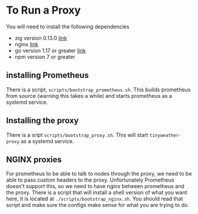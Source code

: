 # To Run a Proxy

You will need to install the following dependencies

- zig version 0.13.0 [link](https://ziglang.org/learn/getting-started/)
- nginx [link](https://nginx.org/)
- go version 1.17 or greater [link](https://go.dev/doc/install)
- npm version 7 or greater

## installing Prometheus

There is a script, `scripts/bootstrap_prometheus.sh`. This builds prometheus from source (warning this takes a while) and starts prometheus as a systemd service.

## Installing the proxy

There is a sript `scripts/bootstrap_proxy.sh`. This will start `tinyweather-proxy` as a systemd service. 

## NGINX proxies

For prometheus to be able to talk to nodes through the proxy, we need to be able to pass custom headers to the proxy. Unfortunately Prometheus doesn't support this, so we need to have nginx between prometheus and the proxy. There is a script that will install a shell version of what you want here, it is located at `./scripts/bootstrap_nginx.sh`. You should read that script and make sure the configs make sense for what you are trying to do.  
